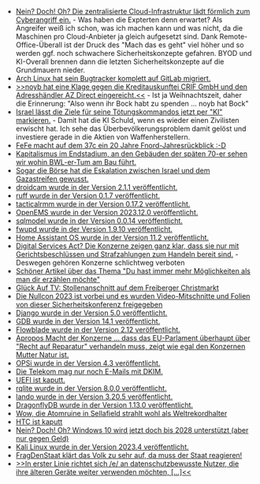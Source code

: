 * [Nein? Doch! Oh? Die zentralisierte Cloud-Infrastruktur lädt förmlich zum Cyberangriff ein.](https://www.borncity.com/blog/2023/12/04/cyberangriffe-75-prozent-sehen-cloud-infrastruktur-als-grte-risikoquelle/) - Was haben die Expterten denn erwartet? Als Angreifer weiß ich schon, was ich machen kann und was nicht, da die Maschinen pro Cloud-Anbieter ja gleich aufgesetzt sind. Dank Remote-Office-Überall ist der Druck des "Mach das es geht" viel höher und so werden ggf. noch schwachere Sicherheitskonzepte gefahren. BYOD und KI-Overall brennen dann die letzten Sicherheitskonzepte auf die Grundmauern nieder.
* [Arch Linux hat sein Bugtracker komplett auf GitLab migriert.](https://archlinux.org/news/bugtracker-migration-to-gitlab-completed/)
* [>>noyb hat eine Klage gegen die Kreditauskunftei CRIF GmbH und den Adresshändler AZ Direct eingereicht.<<](https://noyb.eu/de/noyb-sues-crif-and-az-direct-illegal-and-secret-data-processing) - Ist ja Weihnachtszeit, daher die Erinnerung: "Also wenn ihr Bock habt zu spenden ... noyb hat Bock"
* [Israel lässt die Ziele für seine Tötungskommandos jetzt per "KI" markieren.](http://blog.fefe.de/?ts=9b935082) - Damit hat die KI Schuld, wenn es wieder einen Zivilisten erwischt hat. Ich sehe das Überbevölkerungsproblem damit gelöst und investiere gerade in die Aktien von Waffenherstellern.
* [FeFe macht auf dem 37c ein 20 Jahre Fnord-Jahresrückblick :-D](http://blog.fefe.de/?ts=9b933e73)
* [Kapitalismus im Endstadium, an den Gebäuden der späten 70-er sehen wir wohin BWL-er-Tum am Bau führt.](http://blog.fefe.de/?ts=9b933d6b)
* [Sogar die Börse hat die Eskalation zwischen Israel und dem Gazastreifen gewusst.](http://blog.fefe.de/?ts=9b933523)
* [droidcam wurde in der Version 2.1.1 veröffentlicht.](https://github.com/dev47apps/droidcam/releases/tag/v2.1.1)
* [ruff wurde in der Version 0.1.7 veröffentlicht.](https://github.com/astral-sh/ruff/releases/tag/v0.1.7)
* [tacticalrmm wurde in der Version 0.17.2 veröffentlicht.](https://github.com/amidaware/tacticalrmm/releases/tag/v0.17.2)
* [OpenEMS wurde in der Version 2023.12.0 veröffentlicht.](https://github.com/OpenEMS/openems/releases/tag/2023.12.0)
* [sqlmodel wurde in der Version 0.0.14 veröffentlicht.](https://github.com/tiangolo/sqlmodel/releases/tag/0.0.14)
* [fwupd wurde in der Version 1.9.10 veröffentlicht.](https://github.com/fwupd/fwupd/releases/tag/1.9.10)
* [Home Assistant OS wurde in der Version 11.2 veröffentlicht.](https://github.com/home-assistant/operating-system/releases/tag/11.2)
* [Digital Services Act? Die Konzerne zeigen ganz klar, dass sie nur mit Gerichtsbeschlüssen und Strafzahlungen zum Handeln bereit sind.](https://netzpolitik.org/2023/nach-100-tagen-grosse-internetkonzerne-ignorieren-digital-services-act/) - Deswegen gehören Konzerne schlichtweg verboten
* [Schöner Artikel über das Thema "Du hast immer mehr Möglichkeiten als man dir erzählen möchte"](https://www.welcometohellworld.com/you-have-more-options-than-they-will-ever-tell-you-you-have/)
* [Glück Auf TV: Stollenanschnitt auf dem Freiberger Christmarkt](https://www.youtube.com/watch?v=c5h3Nw6s7cc)
* [Die Nullcon 2023 ist vorbei und es wurden Video-Mitschnitte und Folien von dieser Sicherheitskonferenz freigegeben](https://goa2023.nullcon.net/goa-2023/recordings)
* [Django wurde in der Version 5.0 veröffentlicht.](https://www.djangoproject.com/weblog/2023/dec/04/django-50-released/)
* [GDB wurde in der Version 14.1 veröffentlicht.](https://lwn.net/Articles/953732/)
* [Flowblade wurde in der Version 2.12 veröffentlicht.](https://www.phoronix.com/news/Flowblade-2.12-Released)
* [Apropos Macht der Konzerne ... dass das EU-Parlament überhaupt über "Recht auf Reparatur" verhandeln muss, zeigt wie egal den Konzernen Mutter Natur ist.](https://netzpolitik.org/2023/eu-parlament-und-rat-ringen-um-recht-auf-reparatur/)
* [OPSi wurde in der Version 4.3 veröffentlicht.](https://opsi.org/de/blog/opsi-43-release/)
* [Die Telekom mag nur noch E-Mails mit DKIM.](https://www.borncity.com/blog/2023/12/05/ohv-mail-versand-an-telekom-server-erfordert-dkim/)
* [UEFI ist kaputt.](https://www.borncity.com/blog/2023/12/05/logofail-kritische-schwachstellen-im-uefi-code/)
* [rqlite wurde in der Version 8.0.0 veröffentlicht.](https://github.com/rqlite/rqlite/releases/tag/v8.0.0)
* [lando wurde in der Version 3.20.5 veröffentlicht.](https://github.com/lando/lando/releases/tag/v3.20.5)
* [DragonflyDB wurde in der Version 1.13.0 veröffentlicht.](https://github.com/dragonflydb/dragonfly/releases/tag/v1.13.0)
* [Wow, die Atomruine in Sellafield strahlt wohl als Weltrekordhalter](http://blog.fefe.de/?ts=9b9035fb)
* [HTC ist kaputt](https://www.bleepingcomputer.com/news/security/htc-global-services-confirms-cyberattack-after-data-leaked-online/)
* [Nein? Doch! Oh? Windows 10 wird jetzt doch bis 2028 unterstützt (aber nur gegen Geld)](https://www.borncity.com/blog/2023/12/05/windows-10-berraschung-es-gibt-esu-supportverlngerung-auch-fr-privatanwender/)
* [Kali Linux wurde in der Version 2023.4 veröffentlicht.](https://www.bleepingcomputer.com/news/security/kali-linux-20234-released-with-gnome-45-and-15-new-tools/)
* [FragDenStaat klärt das Volk zu sehr auf, da muss der Staat reagieren!](https://netzpolitik.org/2023/pressefreiheit-in-gefahr-fragdenstaat-im-fadenkreuz-der-staatsanwaltschaft/)
* [>>In erster Linie richtet sich /e/ an datenschutzbewusste Nutzer, die ihre älteren Geräte weiter verwenden möchten, [...]<<](https://www.kuketz-blog.de/e-datenschutzfreundlich-bedeutet-nicht-zwangslaeufig-sicher-custom-roms-teil6/)
